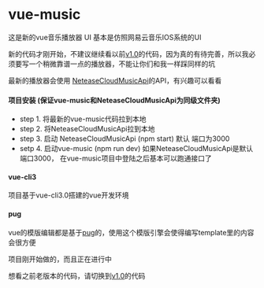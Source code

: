 # vue-music

这是新的vue音乐播放器 UI 基本是仿照网易云音乐IOS系统的UI

新的代码才刚开始，不建议继续看以前[v1.0](https://github.com/IFmiss/vue-music/tree/v1.0)的代码，因为真的有待完善，所以我必须要写一个稍微靠谱一点的播放器，不能让你们和我一样踩同样的坑

最新的播放器会使用 [NeteaseCloudMusicApi](https://binaryify.github.io/NeteaseCloudMusicApi/#/)的API，有兴趣可以看看

#### 项目安装 (保证vue-music和NeteaseCloudMusicApi为同级文件夹)
- step 1. 将最新的vue-music代码拉到本地
- step 2. 将NeteaseCloudMusicApi拉到本地
- step 3. 启动 NeteaseCloudMusicApi (npm start)  默认 端口为3000
- setp 4. 启动vue-music (npm run dev)  如果NeteaseCloudMusicApi是默认端口3000， 在vue-music项目中登陆之后基本可以跑通接口了

#### vue-cli3
项目基于vue-cli3.0搭建的vue开发环境

#### pug
vue的模版编辑都是基于[pug](https://pug.bootcss.com/api/getting-started.html)的，使用这个模版引擎会使得编写template里的内容会很方便

项目刚开始做的，而且正在进行中

想看之前老版本的代码，请切换到[v1.0](https://github.com/IFmiss/vue-music/tree/v1.0)的代码
